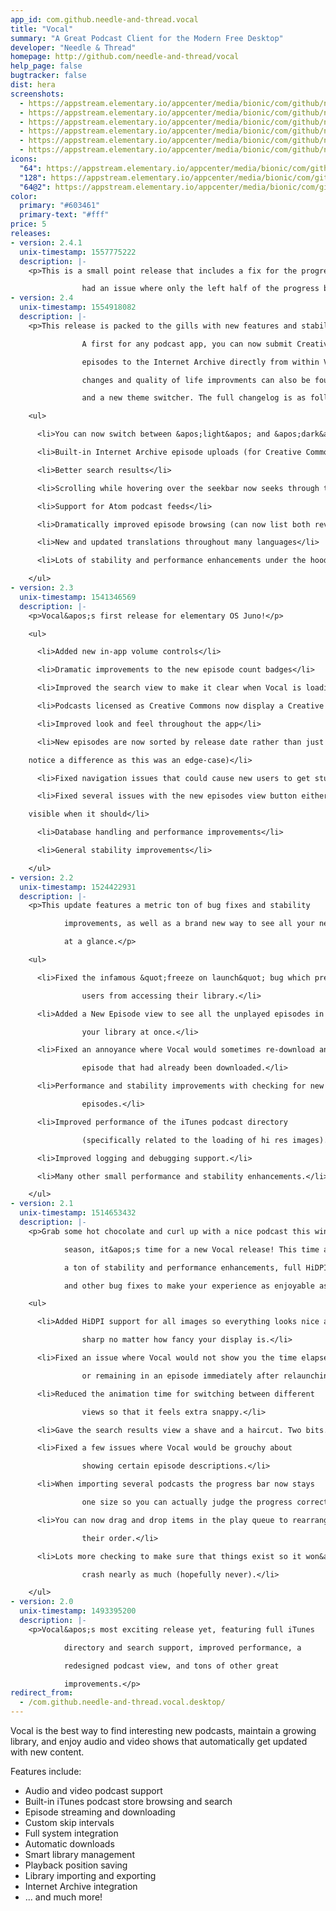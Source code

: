 ```yaml
---
app_id: com.github.needle-and-thread.vocal
title: "Vocal"
summary: "A Great Podcast Client for the Modern Free Desktop"
developer: "Needle & Thread"
homepage: http://github.com/needle-and-thread/vocal
help_page: false
bugtracker: false
dist: hera
screenshots:
  - https://appstream.elementary.io/appcenter/media/bionic/com/github/needle-and-thread.vocal/CD30FFB597C9D941DAF027A44E0ABBA9/screenshots/image-1_orig.png
  - https://appstream.elementary.io/appcenter/media/bionic/com/github/needle-and-thread.vocal/CD30FFB597C9D941DAF027A44E0ABBA9/screenshots/image-2_orig.png
  - https://appstream.elementary.io/appcenter/media/bionic/com/github/needle-and-thread.vocal/CD30FFB597C9D941DAF027A44E0ABBA9/screenshots/image-3_orig.png
  - https://appstream.elementary.io/appcenter/media/bionic/com/github/needle-and-thread.vocal/CD30FFB597C9D941DAF027A44E0ABBA9/screenshots/image-4_orig.png
  - https://appstream.elementary.io/appcenter/media/bionic/com/github/needle-and-thread.vocal/CD30FFB597C9D941DAF027A44E0ABBA9/screenshots/image-5_orig.png
  - https://appstream.elementary.io/appcenter/media/bionic/com/github/needle-and-thread.vocal/CD30FFB597C9D941DAF027A44E0ABBA9/screenshots/image-6_orig.png
icons:
  "64": https://appstream.elementary.io/appcenter/media/bionic/com/github/needle-and-thread.vocal/CD30FFB597C9D941DAF027A44E0ABBA9/icons/64x64/com.github.needle-and-thread.vocal_com.github.needle-and-thread.vocal.png
  "128": https://appstream.elementary.io/appcenter/media/bionic/com/github/needle-and-thread.vocal/CD30FFB597C9D941DAF027A44E0ABBA9/icons/128x128/com.github.needle-and-thread.vocal_com.github.needle-and-thread.vocal.png
  "64@2": https://appstream.elementary.io/appcenter/media/bionic/com/github/needle-and-thread.vocal/CD30FFB597C9D941DAF027A44E0ABBA9/icons/64x64@2/com.github.needle-and-thread.vocal_com.github.needle-and-thread.vocal.png
color:
  primary: "#603461"
  primary-text: "#fff"
price: 5
releases:
- version: 2.4.1
  unix-timestamp: 1557775222
  description: |-
    <p>This is a small point release that includes a fix for the progress bar, which in version 2.4.0

                had an issue where only the left half of the progress bar could be used for seeking.</p>
- version: 2.4
  unix-timestamp: 1554918082
  description: |-
    <p>This release is packed to the gills with new features and stability enhancements!

                A first for any podcast app, you can now submit Creative Commons licensed podcast

                episodes to the Internet Archive directly from within Vocal. Many other requested

                changes and quality of life improvments can also be found, such as chronological feeds

                and a new theme switcher. The full changelog is as follows:</p>

    <ul>

      <li>You can now switch between &apos;light&apos; and &apos;dark&apos; modes using the option in the gear menu</li>

      <li>Built-in Internet Archive episode uploads (for Creative Commons licensed feeds)</li>

      <li>Better search results</li>

      <li>Scrolling while hovering over the seekbar now seeks through the current episode</li>

      <li>Support for Atom podcast feeds</li>

      <li>Dramatically improved episode browsing (can now list both reverse-chronological or chronological - your choice)</li>

      <li>New and updated translations throughout many languages</li>

      <li>Lots of stability and performance enhancements under the hood</li>

    </ul>
- version: 2.3
  unix-timestamp: 1541346569
  description: |-
    <p>Vocal&apos;s first release for elementary OS Juno!</p>

    <ul>

      <li>Added new in-app volume controls</li>

      <li>Dramatic improvements to the new episode count badges</li>

      <li>Improved the search view to make it clear when Vocal is loading results from iTunes</li>

      <li>Podcasts licensed as Creative Commons now display a Creative Commons logo</li>

      <li>Improved look and feel throughout the app</li>

      <li>New episodes are now sorted by release date rather than just their position in the RSS feed (most users will not

    notice a difference as this was an edge-case)</li>

      <li>Fixed navigation issues that could cause new users to get stuck during the setup process</li>

      <li>Fixed several issues with the new episodes view button either being visible when it should not be, or not being

    visible when it should</li>

      <li>Database handling and performance improvements</li>

      <li>General stability improvements</li>

    </ul>
- version: 2.2
  unix-timestamp: 1524422931
  description: |-
    <p>This update features a metric ton of bug fixes and stability

            improvements, as well as a brand new way to see all your new episodes

            at a glance.</p>

    <ul>

      <li>Fixed the infamous &quot;freeze on launch&quot; bug which prevented some

                users from accessing their library.</li>

      <li>Added a New Episode view to see all the unplayed episodes in

                your library at once.</li>

      <li>Fixed an annoyance where Vocal would sometimes re-download an

                episode that had already been downloaded.</li>

      <li>Performance and stability improvements with checking for new

                episodes.</li>

      <li>Improved performance of the iTunes podcast directory

                (specifically related to the loading of hi res images).</li>

      <li>Improved logging and debugging support.</li>

      <li>Many other small performance and stability enhancements.</li>

    </ul>
- version: 2.1
  unix-timestamp: 1514653432
  description: |-
    <p>Grab some hot chocolate and curl up with a nice podcast this winter

            season, it&apos;s time for a new Vocal release! This time around, enjoy

            a ton of stability and performance enhancements, full HiDPI support, 

            and other bug fixes to make your experience as enjoyable as possible.</p>

    <ul>

      <li>Added HiDPI support for all images so everything looks nice and

    	        sharp no matter how fancy your display is.</li>

      <li>Fixed an issue where Vocal would not show you the time elapsed

    	        or remaining in an episode immediately after relaunching the app.</li>

      <li>Reduced the animation time for switching between different

    	        views so that it feels extra snappy.</li>

      <li>Gave the search results view a shave and a haircut. Two bits.</li>

      <li>Fixed a few issues where Vocal would be grouchy about

    	        showing certain episode descriptions.</li>

      <li>When importing several podcasts the progress bar now stays

    	        one size so you can actually judge the progress correctly.</li>

      <li>You can now drag and drop items in the play queue to rearrange

    	        their order.</li>

      <li>Lots more checking to make sure that things exist so it won&apos;t

    	        crash nearly as much (hopefully never).</li>

    </ul>
- version: 2.0
  unix-timestamp: 1493395200
  description: |-
    <p>Vocal&apos;s most exciting release yet, featuring full iTunes

    		directory and search support, improved performance, a

    		redesigned podcast view, and tons of other great

    		improvements.</p>
redirect_from:
  - /com.github.needle-and-thread.vocal.desktop/
---
```


<p>Vocal is the best way to find interesting new podcasts, maintain a growing library,
      and enjoy audio and video shows that automatically get updated with new content.</p>
<p>Features include:</p>
<ul>
  <li>Audio and video podcast support</li>
  <li>Built-in iTunes podcast store browsing and search</li>
  <li>Episode streaming and downloading</li>
  <li>Custom skip intervals</li>
  <li>Full system integration</li>
  <li>Automatic downloads</li>
  <li>Smart library management</li>
  <li>Playback position saving</li>
  <li>Library importing and exporting</li>
  <li>Internet Archive integration</li>
  <li>... and much more!</li>
</ul>